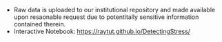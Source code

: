 - Raw data is uploaded to our institutional repository and made available upon resaonable request due to potentitally sensitive information contained therein. 
- Interactive Notebook: https://raytut.github.io/DetectingStress/
